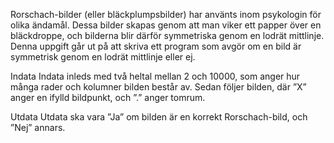 Rorschach-bilder (eller bläckplumpsbilder) har använts inom psykologin för olika ändamål. Dessa bilder skapas genom att man viker ett papper över en bläckdroppe, och bilderna blir därför symmetriska genom en lodrät mittlinje. Denna uppgift går ut på att skriva ett program som avgör om en bild är symmetrisk genom en lodrät mittlinje eller ej.


Indata
Indata inleds med två heltal mellan 2 och 10000, som anger hur många rader och kolumner bilden består av. Sedan följer bilden, där ”X” anger en ifylld bildpunkt, och ”.” anger tomrum.

Utdata
Utdata ska vara ”Ja” om bilden är en korrekt Rorschach-bild, och ”Nej” annars.
